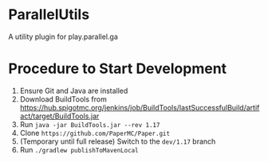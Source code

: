 # ParallelUtils
A utility plugin for play.parallel.ga


# Procedure to Start Development

1. Ensure Git and Java are installed
2. Download BuildTools from https://hub.spigotmc.org/jenkins/job/BuildTools/lastSuccessfulBuild/artifact/target/BuildTools.jar
3. Run `java -jar BuildTools.jar --rev 1.17`
4. Clone `https://github.com/PaperMC/Paper.git`
5. (Temporary until full release) Switch to the `dev/1.17` branch
6. Run `./gradlew publishToMavenLocal`